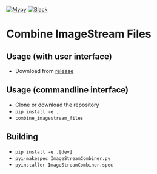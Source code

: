 [![Mypy](https://github.com/BioImaging-NKI/ImageStreamCombiner/actions/workflows/mypy.yml/badge.svg)](https://github.com/BioImaging-NKI/ImageStreamCombiner/actions/workflows/mypy.yml)
[![Black](https://github.com/BioImaging-NKI/ImageStreamCombiner/actions/workflows/black.yml/badge.svg)](https://github.com/BioImaging-NKI/ImageStreamCombiner/actions/workflows/black.yml)
# Combine ImageStream Files

## Usage (with user interface)
* Download from [release](/releases)

## Usage (commandline interface)
* Clone or download the repository
* `pip install -e .`
* `combine_imagestream_files`

## Building
* `pip install -e .[dev]`
* `pyi-makespec ImageStreamCombiner.py`
* `pyinstaller ImageStreamCombiner.spec`